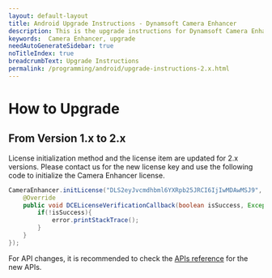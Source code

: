 ```yaml
---
layout: default-layout
title: Android Upgrade Instructions - Dynamsoft Camera Enhancer
description: This is the upgrade instructions for Dynamsoft Camera Enhancer Android edition.
keywords:  Camera Enhancer, upgrade
needAutoGenerateSidebar: true
noTitleIndex: true
breadcrumbText: Upgrade Instructions
permalink: /programming/android/upgrade-instructions-2.x.html
---
```


# How to Upgrade

## From Version 1.x to 2.x

License initialization method and the license item are updated for 2.x versions. Please contact us for the new license key and use the following code to initialize the Camera Enhancer license.

```java
CameraEnhancer.initLicense("DLS2eyJvcmdhbml6YXRpb25JRCI6IjIwMDAwMSJ9", new DCELicenseVerificationListener() {
    @Override
    public void DCELicenseVerificationCallback(boolean isSuccess, Exception error) {
        if(!isSuccess){
            error.printStackTrace();
        }
    }
});
```

For API changes, it is recommended to check the [APIs reference](api-reference.html) for the new APIs.
